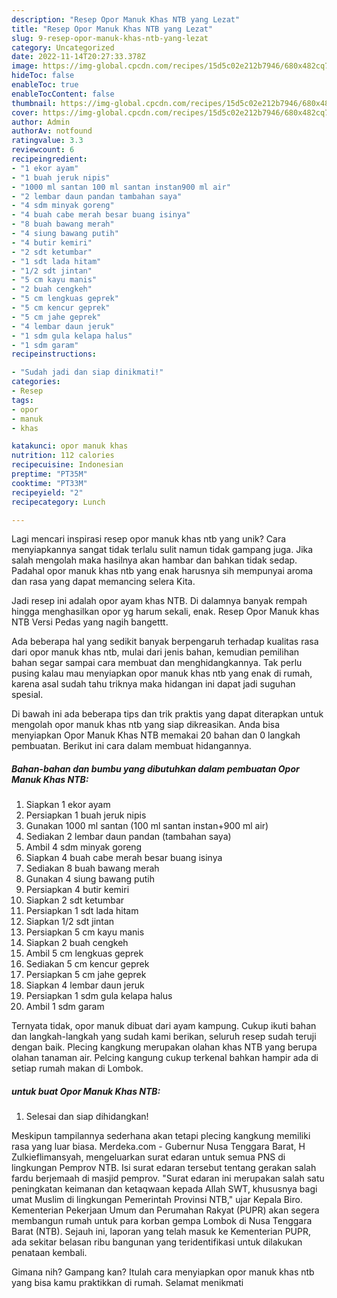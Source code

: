 ```yaml
---
description: "Resep Opor Manuk Khas NTB yang Lezat"
title: "Resep Opor Manuk Khas NTB yang Lezat"
slug: 9-resep-opor-manuk-khas-ntb-yang-lezat
category: Uncategorized
date: 2022-11-14T20:27:33.378Z
image: https://img-global.cpcdn.com/recipes/15d5c02e212b7946/680x482cq70/opor-manuk-khas-ntb-foto-resep-utama.jpg
hideToc: false
enableToc: true
enableTocContent: false
thumbnail: https://img-global.cpcdn.com/recipes/15d5c02e212b7946/680x482cq70/opor-manuk-khas-ntb-foto-resep-utama.jpg
cover: https://img-global.cpcdn.com/recipes/15d5c02e212b7946/680x482cq70/opor-manuk-khas-ntb-foto-resep-utama.jpg
author: Admin
authorAv: notfound
ratingvalue: 3.3
reviewcount: 6
recipeingredient:
- "1 ekor ayam"
- "1 buah jeruk nipis"
- "1000 ml santan 100 ml santan instan900 ml air"
- "2 lembar daun pandan tambahan saya"
- "4 sdm minyak goreng"
- "4 buah cabe merah besar buang isinya"
- "8 buah bawang merah"
- "4 siung bawang putih"
- "4 butir kemiri"
- "2 sdt ketumbar"
- "1 sdt lada hitam"
- "1/2 sdt jintan"
- "5 cm kayu manis"
- "2 buah cengkeh"
- "5 cm lengkuas geprek"
- "5 cm kencur geprek"
- "5 cm jahe geprek"
- "4 lembar daun jeruk"
- "1 sdm gula kelapa halus"
- "1 sdm garam"
recipeinstructions:

- "Sudah jadi dan siap dinikmati!"
categories:
- Resep
tags:
- opor
- manuk
- khas

katakunci: opor manuk khas 
nutrition: 112 calories
recipecuisine: Indonesian
preptime: "PT35M"
cooktime: "PT33M"
recipeyield: "2"
recipecategory: Lunch

---
```





Lagi mencari inspirasi resep opor manuk khas ntb yang unik? Cara menyiapkannya sangat tidak terlalu sulit namun tidak gampang juga. Jika salah mengolah maka hasilnya akan hambar dan bahkan tidak sedap. Padahal opor manuk khas ntb yang enak harusnya sih mempunyai aroma dan rasa yang dapat memancing selera Kita.





Jadi resep ini adalah opor ayam khas NTB. Di dalamnya banyak rempah hingga menghasilkan opor yg harum sekali, enak. Resep Opor Manuk khas NTB Versi Pedas yang nagih bangettt.

Ada beberapa hal yang sedikit banyak berpengaruh terhadap kualitas rasa dari opor manuk khas ntb, mulai dari jenis bahan, kemudian pemilihan bahan segar sampai cara membuat dan menghidangkannya. Tak perlu pusing kalau mau menyiapkan opor manuk khas ntb yang enak di rumah, karena asal sudah tahu triknya maka hidangan ini dapat jadi suguhan spesial.






Di bawah ini ada beberapa tips dan trik praktis yang dapat diterapkan untuk mengolah opor manuk khas ntb yang siap dikreasikan. Anda bisa menyiapkan Opor Manuk Khas NTB memakai 20 bahan dan 0 langkah pembuatan. Berikut ini cara dalam membuat hidangannya.

<!--inarticleads1-->

##### Bahan-bahan dan bumbu yang dibutuhkan dalam pembuatan Opor Manuk Khas NTB:

1. Siapkan 1 ekor ayam
1. Persiapkan 1 buah jeruk nipis
1. Gunakan 1000 ml santan (100 ml santan instan+900 ml air)
1. Sediakan 2 lembar daun pandan (tambahan saya)
1. Ambil 4 sdm minyak goreng
1. Siapkan 4 buah cabe merah besar buang isinya
1. Sediakan 8 buah bawang merah
1. Gunakan 4 siung bawang putih
1. Persiapkan 4 butir kemiri
1. Siapkan 2 sdt ketumbar
1. Persiapkan 1 sdt lada hitam
1. Siapkan 1/2 sdt jintan
1. Persiapkan 5 cm kayu manis
1. Siapkan 2 buah cengkeh
1. Ambil 5 cm lengkuas geprek
1. Sediakan 5 cm kencur geprek
1. Persiapkan 5 cm jahe geprek
1. Siapkan 4 lembar daun jeruk
1. Persiapkan 1 sdm gula kelapa halus
1. Ambil 1 sdm garam


Ternyata tidak, opor manuk dibuat dari ayam kampung. Cukup ikuti bahan dan langkah-langkah yang sudah kami berikan, seluruh resep sudah teruji dengan baik. Plecing kangkung merupakan olahan khas NTB yang berupa olahan tanaman air. Pelcing kangung cukup terkenal bahkan hampir ada di setiap rumah makan di Lombok. 

<!--inarticleads2-->

#####  untuk buat Opor Manuk Khas NTB:


1. Selesai dan siap dihidangkan!

Meskipun tampilannya sederhana akan tetapi plecing kangkung memiliki rasa yang luar biasa. Merdeka.com - Gubernur Nusa Tenggara Barat, H Zulkieflimansyah, mengeluarkan surat edaran untuk semua PNS di lingkungan Pemprov NTB. Isi surat edaran tersebut tentang gerakan salah fardu berjemaah di masjid pemprov. &#34;Surat edaran ini merupakan salah satu peningkatan keimanan dan ketaqwaan kepada Allah SWT, khususnya bagi umat Muslim di lingkungan Pemerintah Provinsi NTB,&#34; ujar Kepala Biro. Kementerian Pekerjaan Umum dan Perumahan Rakyat (PUPR) akan segera membangun rumah untuk para korban gempa Lombok di Nusa Tenggara Barat (NTB). Sejauh ini, laporan yang telah masuk ke Kementerian PUPR, ada sekitar belasan ribu bangunan yang teridentifikasi untuk dilakukan penataan kembali. 

Gimana nih? Gampang kan? Itulah cara menyiapkan opor manuk khas ntb yang bisa kamu praktikkan di rumah. Selamat menikmati
